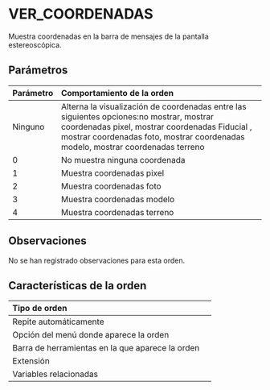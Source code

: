 # VER\_COORDENADAS

Muestra coordenadas en la barra de mensajes de la pantalla estereoscópica.

## Parámetros

| Parámetro | Comportamiento de la orden |
| :--- | :--- |
| Ninguno | Alterna la visualización de coordenadas entre las siguientes opciones:no mostrar, mostrar coordenadas pixel, mostrar coordenadas Fiducial , mostrar coordenadas foto, mostrar coordenadas modelo, mostrar coordenadas terreno |
| 0 | No muestra ninguna coordenada |
| 1 | Muestra coordenadas pixel |
| 2 | Muestra coordenadas foto |
| 3 | Muestra coordenadas modelo |
| 4 | Muestra coordenadas terreno |

## Observaciones

No se han registrado observaciones para esta orden.

## Características de la orden

| Tipo de orden |  |
| :--- | :--- |
| Repite automáticamente |  |
| Opción del menú donde aparece la orden |  |
| Barra de herramientas en la que aparece la orden |  |
| Extensión |  |
| Variables relacionadas |  |

